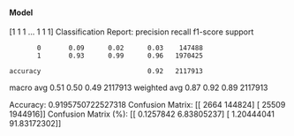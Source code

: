 #### Model
[1 1 1 ... 1 1 1]
Classification Report:
              precision    recall  f1-score   support

           0       0.09      0.02      0.03    147488
           1       0.93      0.99      0.96   1970425

    accuracy                           0.92   2117913
   macro avg       0.51      0.50      0.49   2117913
weighted avg       0.87      0.92      0.89   2117913

Accuracy: 0.9195750722527318
Confusion Matrix:
[[   2664  144824]
 [  25509 1944916]]
Confusion Matrix (%):
[[ 0.1257842   6.83805237]
 [ 1.20444041 91.83172302]]
